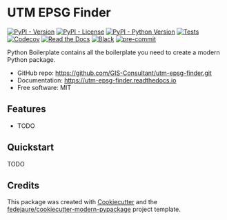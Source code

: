 
# UTM EPSG Finder


[![PyPI - Version](https://img.shields.io/pypi/v/utm-epsg-finder.svg)](https://pypi.python.org/pypi/utm-epsg-finder)
[![PyPI - License](https://img.shields.io/pypi/l/utm-epsg-finder.svg)](https://pypi.python.org/pypi/utm-epsg-finder)
[![PyPI - Python Version](https://img.shields.io/pypi/pyversions/utm-epsg-finder.svg)](https://pypi.python.org/pypi/utm-epsg-finder)
[![Tests](https://github.com/MaxDragonheart/utm-epsg-finder/workflows/tests/badge.svg)](https://github.com/MaxDragonheart/utm-epsg-finder/actions?workflow=tests)
[![Codecov](https://codecov.io/gh/MaxDragonheart/utm-epsg-finder/branch/main/graph/badge.svg)](https://codecov.io/gh/MaxDragonheart/utm-epsg-finder)
[![Read the Docs](https://readthedocs.org/projects/utm-epsg-finder/badge/)](https://utm-epsg-finder.readthedocs.io/)
[![Black](https://img.shields.io/badge/code%20style-black-000000.svg)](https://github.com/psf/black)
[![pre-commit](https://img.shields.io/badge/pre--commit-enabled-brightgreen?logo=pre-commit&logoColor=white)](https://github.com/pre-commit/pre-commit)


Python Boilerplate contains all the boilerplate you need to create a modern Python package.


* GitHub repo: <https://github.com/GIS-Consultant/utm-epsg-finder.git>
* Documentation: <https://utm-epsg-finder.readthedocs.io>
* Free software: MIT


## Features

* TODO

## Quickstart

TODO

## Credits

This package was created with [Cookiecutter][cookiecutter] and the [fedejaure/cookiecutter-modern-pypackage][cookiecutter-modern-pypackage] project template.

[cookiecutter]: https://github.com/cookiecutter/cookiecutter
[cookiecutter-modern-pypackage]: https://github.com/fedejaure/cookiecutter-modern-pypackage
